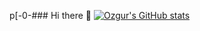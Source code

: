 p[-0-### Hi there 👋
[![Ozgur's GitHub stats](https://github-readme-stats.vercel.app/api?username=ozgurgulerx&show_icons=true&theme=radical)](https://github.com/ozgurgulerx/github-readme-stats)

<!--
**ozgurgulerx/ozgurgulerx** is a ✨ _special_ ✨ repository because its `README.md` (this file) appears on your GitHub profile.

Here are some ideas to get you started:

- 🔭 I’m currently working on ...
- 🌱 I’m currently learning ...
- 👯 I’m looking to collaborate on ...
- 🤔 I’m looking for help with ...
- 💬 Ask me about ...
- 📫 How to reach me: ...
- 😄 Pronouns: ...
- ⚡ Fun fact: ...
-->

